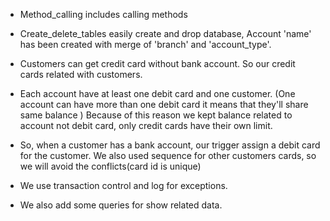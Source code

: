 - Method_calling includes calling methods

- Create_delete_tables easily create and drop database, Account 'name' has been created with merge of 'branch' and 'account_type'. 

- Customers can  get credit card without bank account. So our credit cards related with customers. 
- Each account have at least one debit card and one customer. (One account can have more than one debit card it means that they'll share same balance ) 
    Because of this reason we kept balance related to account not debit card, only credit cards have their own limit. 

- So, when a customer has a bank account, our trigger assign a debit card for the customer. We also used sequence for other customers cards, so we will avoid the conflicts(card id is unique)

- We use transaction control and log for exceptions.

- We also add some queries for show related data.